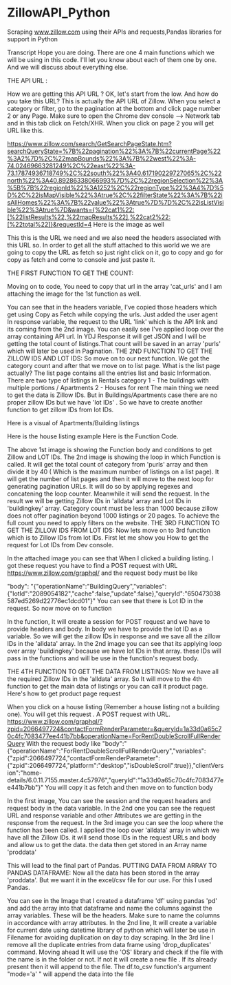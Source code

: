 # ZillowAPI_Python
Scraping www.zillow.com using their APIs and requests,Pandas libraries for support in Python


Transcript
Hope you are doing. There are one 4 main functions which we will be using in this code.
I'll let you know about each of them one by one. And we will discuss about everything else.

THE API URL :

How we are getting this API URL ? OK, let's start from the low.
And how do you take this URL? This is actually the API URL of Zillow. When you select a category or filter, go to the pagination at the bottom and click page number 2 or any Page. Make sure to open the Chrome dev console --> Network tab and in this tab click on Fetch/XHR. When you click on page 2 you will get URL like this.

https://www.zillow.com/search/GetSearchPageState.htm?searchQueryState=%7B%22pagination%22%3A%7B%22currentPage%22%3A2%7D%2C%22mapBounds%22%3A%7B%22west%22%3A-74.02469663281249%2C%22east%22%3A-73.17874936718749%2C%22south%22%3A40.617190229727065%2C%22north%22%3A40.89286338066993%7D%2C%22regionSelection%22%3A%5B%7B%22regionId%22%3A1252%2C%22regionType%22%3A4%7D%5D%2C%22isMapVisible%22%3Atrue%2C%22filterState%22%3A%7B%22isAllHomes%22%3A%7B%22value%22%3Atrue%7D%7D%2C%22isListVisible%22%3Atrue%7D&wants={%22cat1%22:[%22listResults%22,%22mapResults%22],%22cat2%22:[%22total%22]}&requestId=4
Here is the image as well
 


This this is the URL we need and we also need the headers associated with this URL so. In order to get all the stuff attached to this world we we are going to copy the URL as fetch so just right click on it, go to copy and go for copy as fetch and come to console and just paste it.

THE FIRST FUNCTION TO GET THE COUNT:

Moving on to code, You need to copy that url in the array 'cat_urls' and I am attaching the image for the 1st function as well.

 
 

You can see that in the headers variable, I've copied those headers which get using Copy as Fetch while copying the urls. Just added the user agent
In response variable, the request to the URL 'link' which is the API link and its coming from the 2nd image. You can easily see I've applied loop over the array containing API url. In YDJ Response it will get JSON and I will be getting the total count of listings.That count will be saved in an array 'purls' which will later be used in Pagination.
THE 2ND FUNCTION TO GET THE ZILLOW IDS AND LOT IDS:
So move on to our next function. We got the category count and after that we move on to list page. What is the list page actually? The list page contains all the entries list and basic Information. There are two type of listings in Rentals category 
1 - The buildings with multiple portions / Apartments
2 - Houses for rent
The main thing we need to get the data is Zillow IDs. But in Buildings/Apartments case there are no proper zillow IDs but we have 'lot IDs' . So we have to create another function to get zillow IDs from lot IDs.
 
Here is a visual of Apartments/Building listings
 
Here is the house listing example
Here is the Function Code.
 
 
The above 1st image is showing the Function body and conditions to get Zillow and LOT IDs.
The 2nd image is showing the loop in which Function is called. It will get the total count of category from 'purls' array and then divide it by 40 ( Which is the maximum number of listings on a list page). It will get the number of list pages and then it will move to the next loop for generating pagination URLs. It will do so by applying regexes and concatening the loop counter. Meanwhile it will send the request.
In the result we will be getting Zillow IDs in 'alldata' array and Lot IDs in 'buildingkey' array.
Category count must be less than 1000 because zillow does not offer pagination beyond 1000 listings or 20 pages. To achieve the full count you need to apply filters on the website.
THE 3RD FUNCTION TO GET THE ZILLOW IDS FROM LOT IDS:
Now lets move on to 3rd function which is to Zillow IDs from lot IDs. First let me show you How to get the request for Lot IDs from Dev console.
 
In the attached image you can see that When I clicked a building listing. I got these request you have to find a POST request with URL
https://www.zillow.com/graphql/ and the request body must be like

  "body": "{"operationName":"BuildingQuery","variables":{"lotId":"2089054182","cache":false,"update":false},"queryId":"650473038587ed5269d22776ec1dcd01"}"
You can see that there is Lot ID in the request. So now move on to function
 
 
In the function, It will create a session for POST request and we have to provide headers and body. In body we have to provide the lot ID as a variable. So we will get the zillow IDs in response and we save all the zillow IDs in the 'alldata' array.
In the 2nd image you can see that its applying loop over array 'buildingkey'  because we have lot IDs in that array. these IDs will pass in the functions and will be use in the function's  request body.

THE 4TH FUNCTION TO GET THE DATA FROM LISTINGS:
Now we have all the required Zillow IDs in the 'alldata' array. So It will move to the 4th function to get the main data of listings or you can call it product page.
Here's how to get product page request
 
When you click on a house listing (Remember a house listing not a building one). You will get this request . A POST request with URL.
https://www.zillow.com/graphql/?zpid=2066497724&contactFormRenderParameter=&queryId=1a33d0a65c70c4fc7083477ee441b7bb&operationName=ForRentDoubleScrollFullRenderQuery
With the request body like
 "body":"{"operationName":"ForRentDoubleScrollFullRenderQuery","variables":{"zpid":2066497724,"contactFormRenderParameter":{"zpid":2066497724,"platform":"desktop","isDoubleScroll":true}},"clientVersion":"home-details/6.0.11.7155.master.4c57976","queryId":"1a33d0a65c70c4fc7083477ee441b7bb"}"
You will copy it as fetch and then move on to function body
 
 

 
In the first image, You can see the session and the request headers and request body in the data variable. In the 2nd one you can see the request URL and response variable and other Attributes we are getting in the response from the request.
In the 3rd image you can see the loop where the function has been called. I applied the loop over 'alldata' array in which we have all the Zillow IDs. it will send those IDs in the request URLs and body and allow us to get the data. the data then get stored in an Array name 'proddata'
 
This will lead to the final part of Pandas.
PUTTING DATA FROM ARRAY TO PANDAS DATAFRAME:
Now all the data has been stored in the array 'proddata'. But we want it in the excel/csv file for our use. For this I used Pandas.



You can see in the Image that I created a dataframe 'df' using pandas 'pd' and add the array into that dataframe and name the columns against the array variables. These will be the headers. Make sure to name the columns in accordance with array attributes.
In the 2nd line, It will create a variable for current date using datetime library of python which will later be use in Filename for avoiding duplication on day to day scraping.
In the 3rd line I remove all the duplicate entries from data frame using 'drop_duplicates' command.
Moving ahead It will use the 'OS' library and check if the file with the name is in the folder or not.
If not it will create a new file . If its already present then it will append to the file. The df.to_csv function's argument "mode='a' " will append the data into the file


